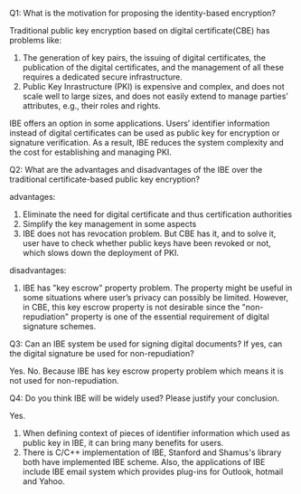 Q1: What is the motivation for proposing the identity-based encryption? 

Traditional public key encryption based on digital certificate(CBE) has problems like:

1. The generation of key pairs, the issuing of digital certificates, the publication of the digital certificates, and the management of all these requires a dedicated secure infrastructure. 
2. Public Key Inrastructure (PKI) is expensive and complex, and does not scale well to large sizes, and does not easily extend to manage parties’ attributes, e.g., their roles and rights. 

IBE offers an option in some applications. Users’ identifier information instead of digital certificates can be used as public key for encryption or signature verification. As a result, IBE reduces the system complexity and the cost for establishing and managing PKI.

Q2: What are the advantages and disadvantages of the IBE over the traditional certificate-based public key encryption? 

advantages:

1. Eliminate the need for digital certificate and thus certification authorities 
2. Simplify the key management in some aspects
3. IBE does not has revocation problem. But CBE has it, and to solve it, user have to check whether public keys have been revoked or not, which slows down the deployment of PKI.

disadvantages:

1. IBE has "key escrow" property problem. The property might be useful in some situations where user’s privacy can possibly be limited. However, in CBE, this key escrow property is not desirable since the "non-repudiation" property is one of the essential requirement of digital signature schemes. 

Q3: Can an IBE system be used for signing digital documents? If yes, can the digital signature be used for non-repudiation?

Yes. No. Because IBE has key escrow property problem which means it is not used for non-repudiation.

Q4: Do you think IBE will be widely used? Please justify your conclusion. 

Yes. 

1. When defining context of pieces of identifier information which used as public key in IBE, it can bring many benefits for users.
2. There is C/C++ implementation of IBE, Stanford and Shamus's library both have implemented IBE scheme. Also, the applications of IBE include IBE email system which provides plug-ins for Outlook, hotmail and Yahoo. 